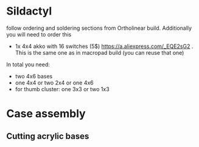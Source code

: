 # Sildactyl
follow ordering and soldering sections from Ortholinear build. Additionally you will need to order this
- 1x 4x4 akko with 16 switches (5$) https://a.aliexpress.com/_EQE2sG2 . This is the same one as in macropad build (you can reuse that one)
  
In total you need:
- two 4x6 bases
- one 4x4 or two 2x4 or one 4x6
- for thumb cluster: one 3x3 or two 1x3

# Case assembly
## Cutting acrylic bases
